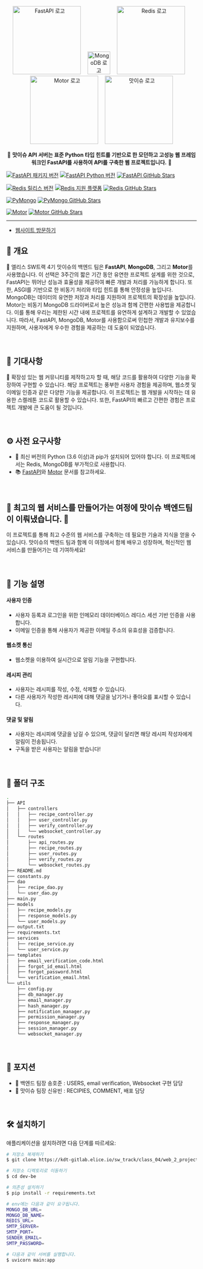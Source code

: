<p align="center">
  <a href="https://fastapi.tiangolo.com/" target="blank"><img src="https://fastapi.tiangolo.com/img/logo-margin/logo-teal.png" width="180" alt="FastAPI 로고" /></a>　
  <a href="https://www.mongodb.com/" target="blank"><img src="https://www.mongodb.com/assets/images/global/favicon.ico" width="60" alt="MongoDB 로고" /></a>　
  <a href="https://redis.io/" target="blank"><img src="https://velog.velcdn.com/images/sejinkim/post/c3f2148b-a8c2-4628-bb5a-eb5f47cab0c2/image.png" width="180" alt="Redis 로고" /></a>　
  <a href="https://motor.readthedocs.io/en/stable/" target="blank"><img src="https://motor.readthedocs.io/en/stable/_images/motor.png" width="180" alt="Motor 로고" /></a>　
  <a href="https://www.matissue.com/" target="blank"><img src="https://matissue.com/logo.svg" width="180" alt="맛이슈 로고" /></a>
</p>

<p align="center">
🚀 <b>맛이슈 API 서버는 표준 Python 타입 힌트를 기반으로 한 모던하고 고성능 웹 프레임워크인 FastAPI를 사용하여 API를 구축한 웹 프로젝트입니다.</b> 🚀
</p>

<p align="center">
  
[![FastAPI 패키지 버전](https://img.shields.io/pypi/v/fastapi.svg)](https://pypi.org/project/fastapi/)
[![FastAPI Python 버전](https://img.shields.io/pypi/pyversions/fastapi.svg)](https://pypi.org/project/fastapi/)
[![FastAPI GitHub Stars](https://img.shields.io/github/stars/tiangolo/fastapi.svg?style=social&label=Star&maxAge=2592000)](https://github.com/tiangolo/fastapi)

[![Redis 릴리스 버전](https://img.shields.io/github/v/release/redis/redis.svg)](https://redis.io)
[![Redis 지원 플랫폼](https://img.shields.io/badge/supported%20platforms-linux%20%7C%20osx-brightgreen)](https://redis.io)
[![Redis GitHub Stars](https://img.shields.io/github/stars/redis/redis.svg?style=social&label=Star&maxAge=2592000)](https://github.com/redis/redis)

[![PyMongo](https://img.shields.io/badge/PyMongo-MongoDB-green)](https://www.mongodb.com/drivers/pymongo)
[![PyMongo GitHub Stars](https://img.shields.io/github/stars/mongodb/mongo-python-driver.svg?style=social&label=Star&maxAge=2592000)](https://github.com/mongodb/mongo-python-driver)

[![Motor](https://img.shields.io/badge/Motor-Async%20MongoDB%20Driver-blue)](https://motor.readthedocs.io)
[![Motor GitHub Stars](https://img.shields.io/github/stars/mongodb/motor.svg?style=social&label=Star&maxAge=2592000)](https://github.com/mongodb/motor)

</p>


---

- [웹사이트 방문하기](https://www.matissue.com/)
　
　
　

## 🌟 개요

💼 엘리스 SW트랙 4기 맛이슈의 백엔드 팀은 **FastAPI**, **MongoDB**, 그리고 **Motor**를 사용했습니다. 이 선택은 3주간의 짧은 기간 동안 유연한 프로젝트 설계를 위한 것으로, FastAPI는 뛰어난 성능과 효율성을 제공하여 빠른 개발과 처리를 가능하게 합니다. 또한, ASGI를 기반으로 한 비동기 처리와 타입 힌트를 통해 안정성을 높입니다. MongoDB는 데이터의 유연한 저장과 처리를 지원하여 프로젝트의 확장성을 높입니다. Motor는 비동기 MongoDB 드라이버로서 높은 성능과 함께 간편한 사용법을 제공합니다. 이를 통해 우리는 제한된 시간 내에 프로젝트를 유연하게 설계하고 개발할 수 있었습니다. 따라서, FastAPI, MongoDB, Motor를 사용함으로써 민첩한 개발과 유지보수를 지원하며, 사용자에게 우수한 경험을 제공하는 데 도움이 되었습니다.

　

## 🚀 기대사항

🎨 확장성 있는 웹 커뮤니티를 제작하고자 할 때, 해당 코드를 활용하여 다양한 기능을 확장하여 구현할 수 있습니다. 해당 프로젝트는 풍부한 사용자 경험을 제공하며, 웹소켓 및 이메일 인증과 같은 다양한 기능을 제공합니다. 이 프로젝트는 웹 개발을 시작하는 데 유용한 스켈레톤 코드로 활용할 수 있습니다. 또한, FastAPI의 빠르고 간편한 경험은 프로젝트 개발에 큰 도움이 될 것입니다.

　

## ⚙ 사전 요구사항

- 🐍 최신 버전의 Python (3.6 이상)과 pip가 설치되어 있어야 합니다. 이 프로젝트에서는 Redis, MongoDB를 부가적으로 사용합니다. 
- 📚 [FastAPI](https://fastapi.tiangolo.com/)와 [Motor](https://motor.readthedocs.io/en/stable/) 문서를 참고하세요.

　

## 🌈 최고의 웹 서비스를 만들어가는 여정에 맛이슈 백엔드팀이 이뤄냈습니다. 🚀
이 프로젝트를 통해 최고 수준의 웹 서비스를 구축하는 데 필요한 기술과 지식을 얻을 수 있습니다. 맛이슈의 백엔드 팀과 함께 이 여정에서 함께 배우고 성장하며, 혁신적인 웹 서비스를 만들어가는 데 기여하세요!

　
　
　

## 📝 기능 설명


#### 사용자 인증

- 사용자 등록과 로그인을 위한 인메모리 데이터베이스 레디스 세션 기반 인증을 사용합니다.
- 이메일 인증을 통해 사용자가 제공한 이메일 주소의 유효성을 검증합니다.

#### 웹소켓 통신

- 웹소켓을 이용하여 실시간으로 알림 기능을 구현합니다.

#### 레시피 관리

- 사용자는 레시피를 작성, 수정, 삭제할 수 있습니다.
- 다른 사용자가 작성한 레시피에 대해 댓글을 남기거나 좋아요를 표시할 수 있습니다.

#### 댓글 및 알림

- 사용자는 레시피에 댓글을 남길 수 있으며, 댓글이 달리면 해당 레시피 작성자에게 알림이 전송됩니다.
- 구독을 받은 사용자는 알림을 받습니다!

　

## 📁 폴더 구조
```bash
.
├── API
│   ├── controllers
│   │   ├── recipe_controller.py
│   │   ├── user_controller.py
│   │   ├── verify_controller.py
│   │   └── websocket_controller.py
│   └── routes
│       ├── api_routes.py
│       ├── recipe_routes.py
│       ├── user_routes.py
│       ├── verify_routes.py
│       └── websocket_routes.py
├── README.md
├── constants.py
├── dao
│   ├── recipe_dao.py
│   └── user_dao.py
├── main.py
├── models
│   ├── recipe_models.py
│   ├── response_models.py
│   └── user_models.py
├── output.txt
├── requirements.txt
├── services
│   ├── recipe_service.py
│   └── user_service.py
├── templates
│   ├── email_verification_code.html
│   ├── forgot_id_email.html
│   ├── forgot_password.html
│   └── verification_email.html
└── utils
    ├── config.py
    ├── db_manager.py
    ├── email_manager.py
    ├── hash_manager.py
    ├── notification_manager.py
    ├── permission_manager.py
    ├── response_manager.py
    ├── session_manager.py
    └── websocket_manager.py

```
　
## 🐰 포지션
- :lemon: 백엔드 팀장 송호준 : USERS, email verification, Websocket 구현 담당
-  :green_apple:  맛이슈 팀장 신유빈 : RECIPIES, COMMENT, 배포 담당


　

## 🛠 설치하기

애플리케이션을 설치하려면 다음 단계를 따르세요:

```bash
# 저장소 복제하기
$ git clone https://kdt-gitlab.elice.io/sw_track/class_04/web_2_project/team10/dev-be

# 저장소 디렉토리로 이동하기
$ cd dev-be

# 의존성 설치하기
$ pip install -r requirements.txt

# env에는 다음과 같이 요구됩니다.
MONGO_DB_URL=
MONGO_DB_NAME=
REDIS_URL=
SMTP_SERVER=
SMTP_PORT=
SENDER_EMAIL=
SMTP_PASSWORD=

# 다음과 같이 서버를 실행합니다.
$ uvicorn main:app 


